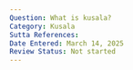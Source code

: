 ```yaml
---
Question: What is kusala?
Category: Kusala
Sutta References:
Date Entered: March 14, 2025
Review Status: Not started
---
```

